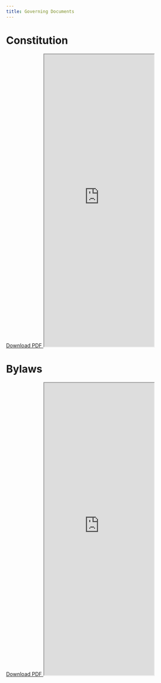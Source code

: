 ```yaml
---
title: Governing Documents
---
```


# Constitution

<a href="https://docs.google.com/document/d/1e4AWtXROSbKLGwapmbjfYM51NeIr_oX9qcZRYTfVOn0/export?format=pdf">
    Download PDF
</a>
<iframe height="800" src="https://docs.google.com/document/d/1e4AWtXROSbKLGwapmbjfYM51NeIr_oX9qcZRYTfVOn0/preview">
</iframe><br>

# Bylaws

<a href="https://docs.google.com/document/d/176nP9UvBAMSE4cuy1tL3k6-iry-AoH9vv8aSHahQFuY/export?format=pdf">
    Download PDF
</a>
<iframe height="800" src="https://docs.google.com/document/d/176nP9UvBAMSE4cuy1tL3k6-iry-AoH9vv8aSHahQFuY/preview">
</iframe><br>
